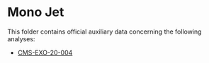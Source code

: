 # Mono Jet
This folder contains official auxiliary data concerning the following analyses:

 * [CMS-EXO-20-004](http://cms-results.web.cern.ch/cms-results/public-results/publications/EXO-20-004/)
